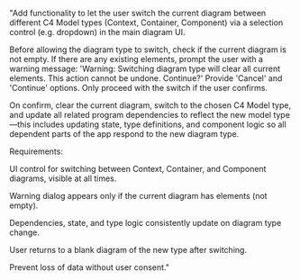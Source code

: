 "Add functionality to let the user switch the current diagram between different C4 Model types (Context, Container, Component) via a selection control (e.g. dropdown) in the main diagram UI.

Before allowing the diagram type to switch, check if the current diagram is not empty. If there are any existing elements, prompt the user with a warning message:
'Warning: Switching diagram type will clear all current elements. This action cannot be undone. Continue?'
Provide 'Cancel' and 'Continue' options. Only proceed with the switch if the user confirms.

On confirm, clear the current diagram, switch to the chosen C4 Model type, and update all related program dependencies to reflect the new model type—this includes updating state, type definitions, and component logic so all dependent parts of the app respond to the new diagram type.

Requirements:

UI control for switching between Context, Container, and Component diagrams, visible at all times.

Warning dialog appears only if the current diagram has elements (not empty).

Dependencies, state, and type logic consistently update on diagram type change.

User returns to a blank diagram of the new type after switching.

Prevent loss of data without user consent."